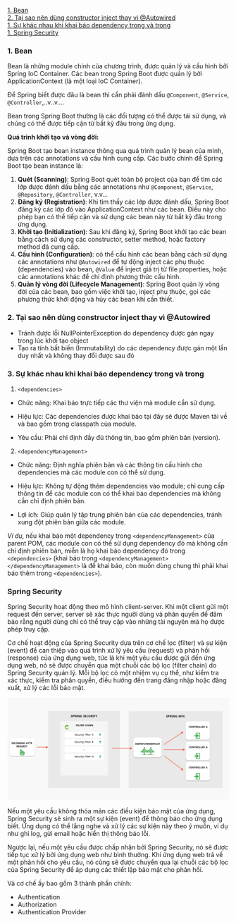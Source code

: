 

[1. Bean](#1-bean)  
[2. Tại sao nên dùng constructor inject thay vì @Autowired](#1-rabbitmq)      
[1. Sự khác nhau khi khai báo dependency trong <dependencies> và trong <dependencyManagement>](#1-bean)      
[1. Spring Security](#1-spring-security)  


### 1. Bean

Bean là những module chính của chương trình, được quản lý và cấu hình bởi Spring IoC Container. Các bean trong Spring Boot được quản lý bởi ApplicationContext (là một loại IoC Container).

Để Spring biết được đâu là bean thì cần phải đánh dấu `@Component`, `@Service`, `@Controller`,..v..v….

Bean trong Spring Boot thường là các đối tượng có thể được tái sử dụng, và chúng có thể được tiếp cận từ bất kỳ đâu trong ứng dụng.

**Quá trình khởi tạo và vòng đời:**

Spring Boot tạo bean instance thông qua quá trình quản lý bean của mình, dựa trên các annotations và cấu hình cung cấp. Các bước chính để Spring Boot tạo bean instance là:

1. **Quét (Scanning)**: Spring Boot quét toàn bộ project của bạn để tìm các lớp được đánh dấu bằng các annotations như `@Component`, `@Service`, `@Repository`, `@Controller`, v.v...
2. **Đăng ký (Registration)**: Khi tìm thấy các lớp được đánh dấu, Spring Boot đăng ký các lớp đó vào ApplicationContext như các bean. Điều này cho phép bạn có thể tiếp cận và sử dụng các bean này từ bất kỳ đâu trong ứng dụng.
3. **Khởi tạo (Initialization)**: Sau khi đăng ký, Spring Boot khởi tạo các bean bằng cách sử dụng các constructor, setter method, hoặc factory method đã cung cấp.
4. **Cấu hình (Configuration)**: có thể cấu hình các bean bằng cách sử dụng các annotations như `@Autowired` để tự động inject các phụ thuộc (dependencies) vào bean, `@Value` để inject giá trị từ file properties, hoặc các annotations khác để chỉ định phương thức cấu hình.
5. **Quản lý vòng đời (Lifecycle Management)**: Spring Boot quản lý vòng đời của các bean, bao gồm việc khởi tạo, inject phụ thuộc, gọi các phương thức khởi động và hủy các bean khi cần thiết.

### 2. Tại sao nên dùng constructor inject thay vì @Autowired
- Tránh được lỗi NullPointerException do dependency được gán ngay trong lúc khởi tạo object
- Tạo ra tính bất biến (Immutability) do các dependency được gán một lần duy nhất và không thay đổi được sau đó

### 3. Sự khác nhau khi khai báo dependency trong <dependencies> và trong <dependencyManagement>

1. `<dependencies>`
   
- Chức năng: Khai báo trực tiếp các thư viện mà module cần sử dụng.

- Hiệu lực: Các dependencies được khai báo tại đây sẽ được Maven tải về và bao gồm trong classpath của module.

- Yêu cầu: Phải chỉ định đầy đủ thông tin, bao gồm phiên bản (version).

2. `<dependencyManagement>`

- Chức năng: Định nghĩa phiên bản và các thông tin cấu hình cho dependencies mà các module con có thể sử dụng.

- Hiệu lực: Không tự động thêm dependencies vào module; chỉ cung cấp thông tin để các module con có thể khai báo dependencies mà không cần chỉ định phiên bản.

- Lợi ích: Giúp quản lý tập trung phiên bản của các dependencies, tránh xung đột phiên bản giữa các module.

*Ví dụ*, nếu  khai báo một dependency trong `<dependencyManagement>` của parent POM, các module con có thể sử dụng dependency đó mà không cần chỉ định phiên bản, miễn là họ khai báo dependency đó trong `<dependencies>` (khai báo trong `<dependencyManagement></dependencyManagement>` là để khai báo, còn muốn dùng chung thì phải khai báo thêm trong `<dependencies>`).



### Spring Security

Spring Security hoạt động theo mô hình client-server. Khi một client gửi một request đến server, server sẽ xác thực người dùng và phân quyền để đảm bảo rằng người dùng chỉ có thể truy cập vào những tài nguyên mà họ được phép truy cập.

Cơ chế hoạt động của Spring Security dựa trên cơ chế lọc (filter) và sự kiện (event) để can thiệp vào quá trình xử lý yêu cầu (request) và phản hồi (response) của ứng dụng web, tức là khi một yêu cầu được gửi đến ứng dụng web, nó sẽ được chuyển qua một chuỗi các bộ lọc (filter chain) do Spring Security quản lý. Mỗi bộ lọc có một nhiệm vụ cụ thể, như kiểm tra xác thực, kiểm tra phân quyền, điều hướng đến trang đăng nhập hoặc đăng xuất, xử lý các lỗi bảo mật.

![](./assets/filter-chain.webp)

Nếu một yêu cầu không thỏa mãn các điều kiện bảo mật của ứng dụng, Spring Security sẽ sinh ra một sự kiện (event) để thông báo cho ứng dụng biết. Ứng dụng có thể lắng nghe và xử lý các sự kiện này theo ý muốn, ví dụ như ghi log, gửi email hoặc hiển thị thông báo lỗi.

Ngược lại, nếu một yêu cầu được chấp nhận bởi Spring Security, nó sẽ được tiếp tục xử lý bởi ứng dụng web như bình thường. Khi ứng dụng web trả về một phản hồi cho yêu cầu, nó cũng sẽ được chuyển qua lại chuỗi các bộ lọc của Spring Security để áp dụng các thiết lập bảo mật cho phản hồi.

Và cơ chế ấy bao gồm 3 thành phần chính:
- Authentication
- Authorization
- Authentication Provider